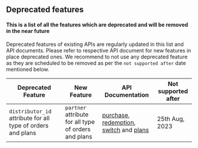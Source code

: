 ## Deprecated features
#### This is a list of all the features which are deprecated and will be removed in the near future

Deprecated features of existing APIs are regularly updated in this list and API documents. Please refer to respective API document for new features in place deprecated ones. We recommend to not use any deprecated feature as they are scheduled to be removed as per the `not supported after` date mentioned below.


| Deprecated Feature | New Feature  |API Documentation | Not supported after
| ---------- | ------------ |------------ |------------ |
| `distributor_id` attribute for all type of orders and plans | `partner` attribute for all type of orders and plans | [purchase](https://fintechprimitives.com/docs/api/#mf-purchase-object), [redemption](https://fintechprimitives.com/docs/api/#mf-redemption-object), [switch](https://fintechprimitives.com/docs/api/#mf-switch-object) and [plans](https://fintechprimitives.com/docs/api/#other-common-plan-attributes)| 25th Aug, 2023|
